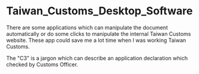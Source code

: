 # Taiwan_Customs_Desktop_Software

There are some applications which can manipulate the document automatically or do some clicks to manipulate the internal Taiwan Customs website. These app could save me a lot time when I was working Taiwan Customs.

The "C3" is a jargon which can describe an application declaration which checked by Customs Officer.
